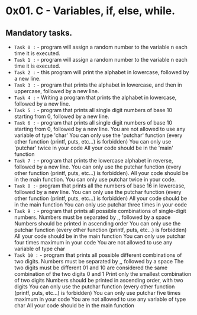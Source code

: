 # 0x01. C - Variables, if, else, while.

## Mandatory tasks.

* `Task 0 :` - program will assign a random number to the variable n each time it is executed.
* `Task 1 :` - program will assign a random number to the variable n each time it is executed.
* `Task 2 :` - this program will print the alphabet in lowercase, followed by a new line.
* `Task 3 :` - program that prints the alphabet in lowercase, and then in uppercase, followed by a new line.
* `Task 4 :` - Writing a program that prints the alphabet in lowercase, followed by a new line.
* `Task 5 :` - program that prints all single digit numbers of base 10 starting from 0, followed by a new line.
* `Task 6 :` - program that prints all single digit numbers of base 10 starting from 0, followed by a new line.
You are not allowed to use any variable of type 'char'
You can only use the 'putchar' function (every other function (printf, puts, etc…) is forbidden)
You can only use 'putchar' twice in your code
All your code should be in the 'main' function
* `Task 7 :` - program that prints the lowercase alphabet in reverse, followed by a new line.
You can only use the putchar function (every other function (printf, puts, etc…) is forbidden).
All your code should be in the main function.
You can only use putchar twice in your code.
* `Task 8 :`- program that prints all the numbers of base 16 in lowercase, followed by a new line.
You can only use the putchar function (every other function (printf, puts, etc…) is forbidden)
All your code should be in the main function
You can only use putchar three times in your code
* `Task 9 :` - program that prints all possible combinations of single-digit numbers.
Numbers must be separated by ,, followed by a space
Numbers should be printed in ascending order
You can only use the putchar function (every other function (printf, puts, etc…) is forbidden)
All your code should be in the main function
You can only use putchar four times maximum in your code
You are not allowed to use any variable of type char
* `Task 10 :` - program that prints all possible different combinations of two digits.
Numbers must be separated by ,, followed by a space
The two digits must be different
01 and 10 are considered the same combination of the two digits 0 and 1
Print only the smallest combination of two digits
Numbers should be printed in ascending order, with two digits
You can only use the putchar function (every other function (printf, puts, etc…) is forbidden)
You can only use putchar five times maximum in your code
You are not allowed to use any variable of type char
All your code should be in the main function

